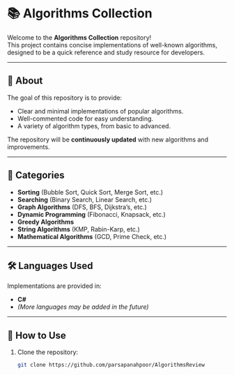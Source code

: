 # 📚 Algorithms Collection

Welcome to the **Algorithms Collection** repository!  
This project contains concise implementations of well-known algorithms, designed to be a quick reference and study resource for developers.

---

## 🚀 About
The goal of this repository is to provide:
- Clear and minimal implementations of popular algorithms.
- Well-commented code for easy understanding.
- A variety of algorithm types, from basic to advanced.

The repository will be **continuously updated** with new algorithms and improvements.

---

## 📂 Categories
- **Sorting** (Bubble Sort, Quick Sort, Merge Sort, etc.)
- **Searching** (Binary Search, Linear Search, etc.)
- **Graph Algorithms** (DFS, BFS, Dijkstra’s, etc.)
- **Dynamic Programming** (Fibonacci, Knapsack, etc.)
- **Greedy Algorithms**
- **String Algorithms** (KMP, Rabin-Karp, etc.)
- **Mathematical Algorithms** (GCD, Prime Check, etc.)

---

## 🛠️ Languages Used
Implementations are provided in:
- **C#**
- *(More languages may be added in the future)*

---

## 📖 How to Use
1. Clone the repository:
   ```bash
   git clone https://github.com/parsapanahpoor/AlgorithmsReview
